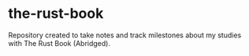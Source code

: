 # the-rust-book
Repository created to take notes and track milestones about my studies with The Rust Book (Abridged).
